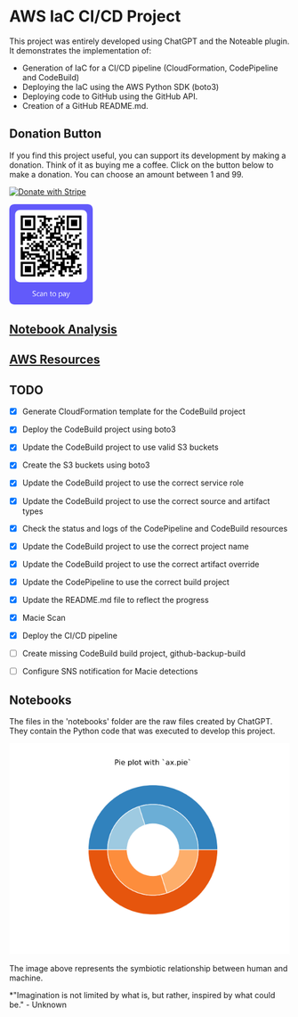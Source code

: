 
# AWS IaC CI/CD Project

This project was entirely developed using ChatGPT and the Noteable plugin. It demonstrates the implementation of:

- Generation of IaC for a CI/CD pipeline (CloudFormation, CodePipeline and CodeBuild)
- Deploying the IaC using the AWS Python SDK  (boto3)
- Deploying code to GitHub using the GitHub API.
- Creation of a GitHub README.md.

## Donation Button

If you find this project useful, you can support its development by making a donation. Think of it as buying me a coffee. Click on the button below to make a donation. You can choose an amount between 1 and 99.

[![Donate with Stripe](https://img.shields.io/badge/Donate%20with-Stripe-blue.svg)](https://buy.stripe.com/00g14peASeEd7xCcMM)

<img src="https://github.com/matthewhand/stripe-payment/raw/main/qr_00g14peASeEd7xCcMM.png" width="150" />

## [Notebook Analysis](notebook-analysis.md)

## [AWS Resources](aws-resources.md)

## TODO

- [x] Generate CloudFormation template for the CodeBuild project
- [x] Deploy the CodeBuild project using boto3
- [x] Update the CodeBuild project to use valid S3 buckets
- [x] Create the S3 buckets using boto3
- [x] Update the CodeBuild project to use the correct service role
- [x] Update the CodeBuild project to use the correct source and artifact types
- [x] Check the status and logs of the CodePipeline and CodeBuild resources
- [x] Update the CodeBuild project to use the correct project name
- [x] Update the CodeBuild project to use the correct artifact override
- [x] Update the CodePipeline to use the correct build project
- [x] Update the README.md file to reflect the progress

- [x] Macie Scan
- [x] Deploy the CI/CD pipeline
- [ ] Create missing CodeBuild build project, github-backup-build
- [ ] Configure SNS notification for Macie detections

## Notebooks

The files in the 'notebooks' folder are the raw files created by ChatGPT. They contain the Python code that was executed to develop this project.

![Human AI Conflict](https://github.com/matthewhand/stripe-payment/raw/main/human_ai_conflict.png)

The image above represents the symbiotic relationship between human and machine.

*"Imagination is not limited by what is, but rather, inspired by what could be." - Unknown


